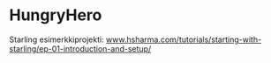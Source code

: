 # HungryHero
Starling esimerkkiprojekti: www.hsharma.com/tutorials/starting-with-starling/ep-01-introduction-and-setup/
